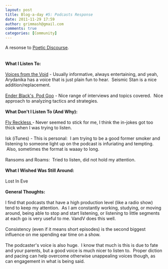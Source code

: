```yaml
---
layout: post
title: Blog-a-day #5: Podcasts Response
date: 2011-11-29 17:59
author: grimmash@gmail.com
comments: true
categories: [Community]
---
```

A resonse to <a href="http://poeticstanziel.blogspot.com/2011/11/eve-blog-day-005-eve-podcasts.html" target="_blank">Poetic Discourse</a>.<br /><b><br /></b><br /><b>What I Listen To:</b><br /><br /><a href="http://www.voicesfromthevoid.net/" target="_blank">Voices from the Void</a> - Usually informative, always entertaining, and yeah, Arydanika has a voice that is just plain fun to hear. &nbsp;Seismic Stan is a nice addition/replacement.<br /><br /><a href="http://www.podgoo.com/" target="_blank">Ender Black's &nbsp;Pod Goo</a> - Nice range of interviews and topics covered. &nbsp;Nice approach to analyzing tactics and strategies.<br /><br /><b>What Don't I Listen To (And Why):</b><br /><br /><a href="http://www.flyreckless.com/" target="_blank">Fly Reckless </a>- Never seemed to stick for me, I think the in-jokes got too thick when I was trying to listen.<br /><br />Isk (iTunes) - This is personal: &nbsp;I am trying to be a good former smoker and listening to someone light up on the podcast is infuriating and tempting. &nbsp;Also, sometimes the format is waaay to long.<br /><br />Ransoms and Roams: &nbsp;Tried to listen, did not hold my attention.<br /><br /><b>What I Wished Was Still Around:</b><br /><br />Lost In Eve<br /><br /><b>General Thoughts:</b><br /><br />I find that podcasts that have a high production level (like a radio show) tend to keep my attention. &nbsp;As I am constantly working, studying, or moving around, being able to stop and start listening, or listening to little segments at each go is very useful to me. VandV does this well.<br /><br />Consistency (even if it means short episodes) is the second biggest influence on me spending ear time on a show.<br /><br />The podcaster's voice is also huge. &nbsp;I know that much is this is due to fate and your parents, but a good voice is much nicer to listen to. &nbsp;Proper diction and pacing can help overcome otherwise unappealing voices though, as can engagement in what is being said.

